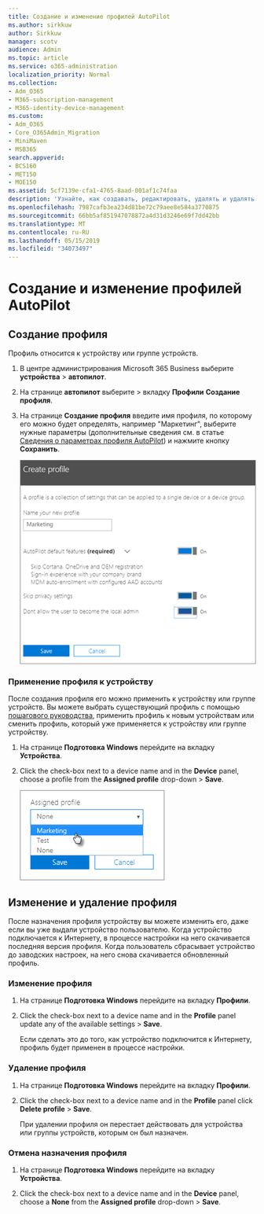 ```yaml
---
title: Создание и изменение профилей AutoPilot
ms.author: sirkkuw
author: Sirkkuw
manager: scotv
audience: Admin
ms.topic: article
ms.service: o365-administration
localization_priority: Normal
ms.collection:
- Adm_O365
- M365-subscription-management
- M365-identity-device-management
ms.custom:
- Adm_O365
- Core_O365Admin_Migration
- MiniMaven
- MSB365
search.appverid:
- BCS160
- MET150
- MOE150
ms.assetid: 5cf7139e-cfa1-4765-8aad-001af1c74faa
description: 'Узнайте, как создавать, редактировать, удалять и удалять профили автопилота. '
ms.openlocfilehash: 7987cafb3ea234d81be72c79aee8e584a3770875
ms.sourcegitcommit: 66bb5af851947078872a4d31d3246e69f7dd42bb
ms.translationtype: MT
ms.contentlocale: ru-RU
ms.lasthandoff: 05/15/2019
ms.locfileid: "34073497"
---
```

# <a name="create-and-edit-autopilot-profiles"></a>Создание и изменение профилей AutoPilot

## <a name="create-a-profile"></a>Создание профиля

Профиль относится к устройству или группе устройств.
  
1. В центре администрирования Microsoft 365 Business выберите **устройства** \> **автопилот**.
  
2. На странице **автопилот** выберите \> вкладку **Профили** **Создание профиля**.
    
3. На странице **Создание профиля** введите имя профиля, по которому его можно будет определять, например "Маркетинг", выберите нужные параметры (дополнительные сведения см. в статье [Сведения о параметрах профиля AutoPilot](autopilot-profile-settings.md)) и нажмите кнопку **Сохранить**.
    
    ![Enter name and turn on settings in the Create profile panel.](media/63b5a00d-6a5d-48d0-9557-e7531e80702a.png)
  
### <a name="apply-profile-to-a-device"></a>Применение профиля к устройству

После создания профиля его можно применить к устройству или группе устройств. Вы можете выбрать существующий профиль с помощью [пошагового руководства](add-autopilot-devices-and-profile.md), применить профиль к новым устройствам или сменить профиль, который уже применяется к устройству или группе устройству. 
  
1. На странице **Подготовка Windows** перейдите на вкладку **Устройства**. 
    
2. Click the check-box next to a device name and in the **Device** panel, choose a profile from the **Assigned profile** drop-down \> **Save**.
    
    ![In the Device panel, select an Assigned profile to apply it.](media/ed0ce33f-9241-4403-a5de-2dddffdc6fb9.png)
  
## <a name="edit-delete-or-remove-a-profile"></a>Изменение и удаление профиля

После назначения профиля устройству вы можете изменить его, даже если вы уже выдали устройство пользователю. Когда устройство подключается к Интернету, в процессе настройки на него скачивается последняя версия профиля. Когда пользователь сбрасывает устройство до заводских настроек, на него снова скачивается обновленный профиль. 
  
### <a name="edit-a-profile"></a>Изменение профиля

1. На странице **Подготовка Windows** перейдите на вкладку **Профили**. 
    
2. Click the check-box next to a device name and in the **Profile** panel update any of the available settings \> **Save**.
    
    Если сделать это до того, как устройство подключится к Интернету, профиль будет применен в процессе настройки.
    
### <a name="delete-a-profile"></a>Удаление профиля

1. На странице **Подготовка Windows** перейдите на вкладку **Профили**. 
    
2. Click the check-box next to a device name and in the **Profile** panel click **Delete profile** \> **Save**.
    
    При удалении профиля он перестает действовать для устройства или группы устройств, которым он был назначен.
    
### <a name="remove-a-profile"></a>Отмена назначения профиля

1. На странице **Подготовка Windows** перейдите на вкладку **Устройства**. 
    
2. Click the check-box next to a device name and in the **Device** panel, choose a **None** from the **Assigned profile** drop-down \> **Save**.
    
